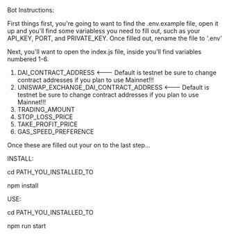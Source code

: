 Bot Instructions:

First things first, you're going to want to find the .env.example file, 
open it up and you'll find some variabless you need to fill out, such as
your API_KEY, PORT, and PRIVATE_KEY. Once filled out, rename the file 
to '.env'


Next, you'll want to open the index.js file, inside you'll find variables 
numbered 1-6. 

1. DAI_CONTRACT_ADDRESS                            <--- Default is testnet be sure to change contract addresses if you plan to use Mainnet!!!
2. UNISWAP_EXCHANGE_DAI_CONTRACT_ADDRESS           <--- Default is testnet be sure to change contract addresses if you plan to use Mainnet!!!    
3. TRADING_AMOUNT
4. STOP_LOSS_PRICE
5. TAKE_PROFIT_PRICE
6. GAS_SPEED_PREFERENCE

Once these are filled out your on to the last step...






INSTALL:

cd PATH_YOU_INSTALLED_TO

npm install

USE:

cd PATH_YOU_INSTALLED_TO

npm run start

